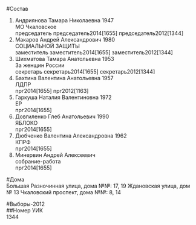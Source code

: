 #Состав  
1. Андриянова Тамара Николаевна 1947  
    МО Чкаловское  
    председатель председатель2014[1655] председатель2012[1344]  
2. Макаров Андрей Александрович 1980  
    СОЦИАЛЬНОЙ ЗАЩИТЫ  
    заместитель заместитель2014[1655] заместитель2012[1344]  
3. Шихматова Тамара Анатольевна 1953  
    За женщин России  
    секретарь секретарь2014[1655] секретарь2012[1344]  
4. Бахтина Валентина Анатольевна 1957  
    ЛДПР  
    прг2014[1655] прг2012[1163]  
5. Гаркуша Наталия Валентиновна 1972  
    ЕР  
    прг2014[1655]  
6. Довгиленко Глеб Анатольевич 1990  
    ЯБЛОКО  
    прг2014[1655]  
7. Дюбченко Валентина Александровна 1962  
    КПРФ  
    прг2014[1655]  
8. Минервин Андрей Алексеевич  
    собрание-работа  
    прг2014[1655]  
  
#Дома  
Большая Разночинная улица, дома №№: 17, 19 Ждановская улица, дом № 13 Чкаловский проспект, дома №№: 8, 14  
  
#Выборы-2012  
##Номер УИК  
1344  
